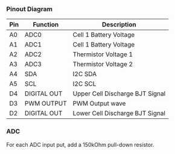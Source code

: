 ### Pinout Diagram

| Pin | Function      | Description                        |
|-----|---------------|------------------------------------|
| A0  | ADC0          | Cell 1 Battery Voltage             |
| A1  | ADC1          | Cell 1 Battery Voltage             |
| A2  | ADC2          | Thermistor Voltage 1               |
| A3  | ADC3          | Thermistor Voltage 2               |
| A4  | SDA           | I2C SDA                            |
| A5  | SCL           | I2C SCL                            |
| D4  | DIGITAL OUT   | Upper Cell Discharge BJT Signal    |
| D3  | PWM OUTPUT    | PWM Output wave                    |
| D2  | DIGITAL OUT   | Lower Cell Discharge BJT Signal    |


### ADC
For each ADC input put, add a 150kOhm pull-down resistor.
